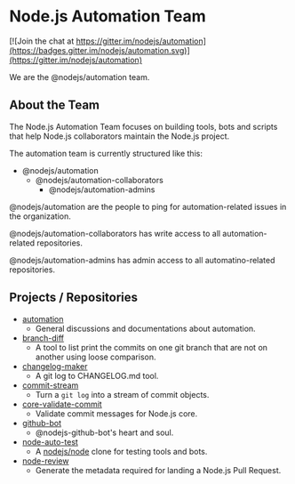 # Node.js Automation Team

[![Join the chat at https://gitter.im/nodejs/automation](https://badges.gitter.im/nodejs/automation.svg)](https://gitter.im/nodejs/automation)

We are the @nodejs/automation team.

## About the Team

The Node.js Automation Team focuses on building tools, bots and scripts that
help Node.js collaborators maintain the Node.js project.

The automation team is currently structured like this:

- @nodejs/automation
  - @nodejs/automation-collaborators
    - @nodejs/automation-admins

@nodejs/automation are the people to ping for automation-related issues in
the organization.

@nodejs/automation-collaborators has write access to all automation-related
repositories.

@nodejs/automation-admins has admin access to all automatino-related
repositories.

## Projects / Repositories

- [automation](https://github.com/nodejs/automation)
  - General discussions and documentations about automation.
- [branch-diff](https://github.com/nodejs/branch-diff)
  - A tool to list print the commits on one git branch that are not on
    another using loose comparison.
- [changelog-maker](https://github.com/nodejs/changelog-maker)
  - A git log to CHANGELOG.md tool.
- [commit-stream](https://github.com/nodejs/commit-stream)
  - Turn a `git log` into a stream of commit objects.
- [core-validate-commit](https://github.com/nodejs/core-validate-commit)
  - Validate commit messages for Node.js core.
- [github-bot](https://github.com/nodejs/github-bot)
  - @nodejs-github-bot's heart and soul.
- [node-auto-test](https://github.com/nodejs/node-auto-test)
  - A [nodejs/node](https://github.com/nodejs/node) clone for testing tools
    and bots.
- [node-review](https://github.com/nodejs/node-review)
  - Generate the metadata required for landing a Node.js Pull Request.
